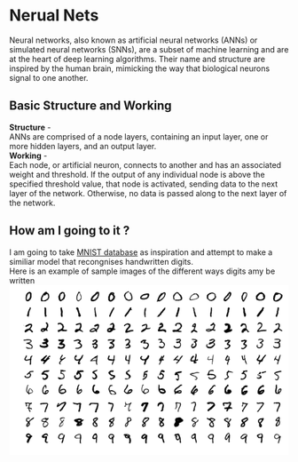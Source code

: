 # Nerual Nets
Neural networks, also known as artificial neural networks (ANNs) or simulated neural networks (SNNs), 
are a subset of machine learning and are at the heart of deep learning algorithms. Their name and 
structure are inspired by the human brain, mimicking the way that biological neurons signal to one another.

## Basic Structure and Working
**Structure** -\
ANNs are comprised of a node layers, containing an input layer, one or more hidden layers, and an output layer.\
**Working** -\
Each node, or artificial neuron, connects to another and has an associated weight and threshold. 
If the output of any individual node is above the specified threshold value, that node is activated, 
sending data to the next layer of the network. Otherwise, no data is passed along to the next layer of the network.

## How am I going to it ?
I am going to take [MNIST database](https://en.wikipedia.org/wiki/MNIST_database) as inspiration and attempt to make a similiar model that recongnises handwritten digits.\
Here is an example of sample images of the different ways digits amy be written\
![set of digits used for training](./assets/MnistExamples.png)
